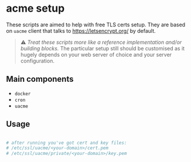 # acme setup

These scripts are aimed to help with free TLS certs setup.
They are based on `uacme` client that talks to https://letsencrypt.org/ by default.

> :warning: *Treat these scripts more like a reference implementation and/or building blocks.* The particular setup still should be customised as it hugely depends on your web server of choice and your server configuration.

## Main components
 * `docker`
 * `cron`
 * `uacme`

## Usage

```bash

# after running you've got cert and key files:
# /etc/ssl/uacme/<your-domain>/cert.pem
# /etc/ssl/uacme/private/<your-domain>/key.pem
```
